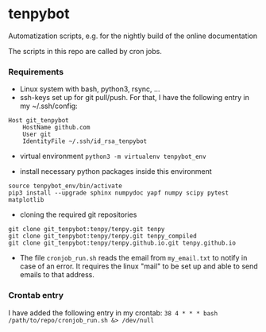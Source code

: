 # tenpybot
Automatization scripts, e.g. for the nightly build of the online documentation

The scripts in this repo are called by cron jobs.

### Requirements
* Linux system with bash, python3, rsync, ...
* ssh-keys set up for git pull/push. For that, I have the following entry in my ~/.ssh/config:
```
Host git_tenpybot
	HostName github.com
	User git
	IdentityFile ~/.ssh/id_rsa_tenpybot
```
* virtual environment ``python3 -m virtualenv tenpybot_env``

* install necessary python packages inside this environment
```
source tenpybot_env/bin/activate
pip3 install --upgrade sphinx numpydoc yapf numpy scipy pytest matplotlib
```
* cloning the required git repositories
```
git clone git_tenpybot:tenpy/tenpy.git tenpy
git clone git_tenpybot:tenpy/tenpy.git tenpy_compiled
git clone git_tenpybot:tenpy/tenpy.github.io.git tenpy.github.io
```
* The file `cronjob_run.sh` reads the email from `my_email.txt` to notify in case of an error. It requires the linux
  "mail" to be set up and able to send emails to that address.

### Crontab entry
I have added the following entry in my crontab:
``
38 4 * * * bash /path/to/repo/cronjob_run.sh &> /dev/null
``

